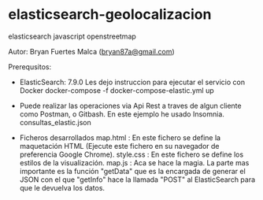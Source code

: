 # elasticsearch-geolocalizacion
elasticsearch javascript openstreetmap

Autor: Bryan Fuertes Malca (bryan87a@gmail.com)

Prerequsitos:
- ElasticSearch: 7.9.0
 Les dejo instruccion para ejecutar el servicio con Docker
 docker-compose -f docker-compose-elastic.yml up
 
 - Puede realizar las operaciones via Api Rest a traves de algun cliente como Postman, o Gitbash. En este ejemplo he usado Insomnia.
   consultas_elastic.json
 
 - Ficheros desarrollados
 map.html : En este fichero se define la maquetación HTML (Ejecute este fichero en su navegador de preferencia Google Chrome).
 style.css : En este fichero se define los estilos de la visualización.
 map.js : Aca se hace la magia. La parte mas importante es la función "getData" que es la encargada de generar el JSON con el que "getInfo" hace la llamada "POST" al 
         ElasticSearch para que le devuelva los datos.
